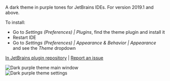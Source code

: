 A dark theme in purple tones for JetBrains IDEs. For version 2019.1 and above.

To install:
* Go to _Settings (Preferences) | Plugins_, find the theme plugin and install it
* Restart IDE
* Go to _Settings (Preferences) | Appearance & Behavior | Appearance_ and see the _Theme_ dropdown  
  
  
[In JetBrains plugin repository](https://plugins.jetbrains.com/plugin/12100-dark-purple-theme) | [Report an issue](https://github.com/OlyaB/DarkPurpleTheme/issues)  

![Dark purple theme main window](/screenshots/darkpurple-main-window.png)  
![Dark purple theme settings](/screenshots/darkpurple-settings.png)
